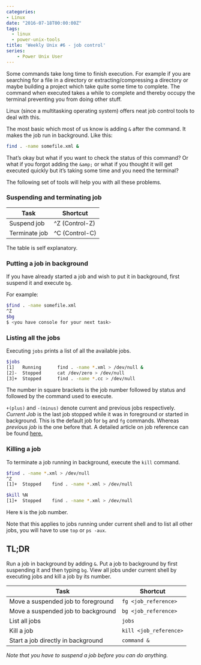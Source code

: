 ```yaml
---
categories:
- Linux
date: "2016-07-18T00:00:00Z"
tags:
  - linux
  - power-unix-tools
title: 'Weekly Unix #6 - job control'
series:
    - Power Unix User
---
```

Some commands take long time to finish execution. For example if you are searching for a file in a directory or extracting/compressing a directory or maybe building a project which take quite some time to complete. The command when executed takes a while to complete and thereby occupy the terminal preventing you from doing other stuff.

Linux (since a multitasking operating system) offers neat job control tools to deal with this.

The most basic which most of us know is adding `&` after the command. It makes the job run in background. Like this:
```bash
find . -name somefile.xml &
```
That’s okay but what if you want to check the status of this command? Or what if you forgot adding the `&amp;` or what if you thought it will get executed quickly but it’s taking some time and you need the terminal?

The following set of tools will help you with all these problems.

### Suspending and terminating job

| Task | Shortcut
| - | -
| Suspend job | ^Z (Control-Z)
| Terminate job | ^C (Control-C)

The table is self explanatory.


### Putting a job in background
If you have already started a job and wish to put it in background, first suspend it and execute `bg`.

For example:
```bash
$find . -name somefile.xml
^Z
$bg
$ <you have console for your next task>
```
### Listing all the jobs
Executing `jobs` prints a list of all the available jobs.
```bash
$jobs
[1]   Running      find . -name *.xml > /dev/null &
[2]-  Stopped      cat /dev/zero > /dev/null
[3]+  Stopped      find . -name *.cc > /dev/null
```
The number in square brackets is the job number followed by status and followed by the command used to execute.

`+(plus)` and `-(minus)` denote current and previous jobs respectively. *Current Job* is the last job stopped while it was in foreground or started in background. This is the default job for `bg` and `fg` commands. Whereas *previous job* is the one before that. A detailed article on job reference can be found <a href="http://sureshsarda.in/2016/07/19/weekly-unix-6-job-control-2/">here.</a>

### Killing a job
To terminate a job running in background, execute the `kill` command.

```bash
$find . -name *.xml > /dev/null
^Z
[1]+  Stopped    find . -name *.xml > /dev/null

$kill %N
[1]+  Stopped    find . -name *.xml > /dev/null
```
Here `N` is the job number.

Note that this applies to jobs running under current shell and to list all other jobs, you will have to use `top` or `ps -aux`.

## TL;DR
Run a job in background by adding `&`. Put a job to background by first suspending it and then typing `bg`. View all jobs under current shell by executing jobs and kill a job by its number.

| Task | Shortcut
| - | -
| Move a suspended job to foreground | `fg <job_reference>`
| Move a suspended job to background | `bg <job_reference>`
| List all jobs | `jobs`
| Kill a job | `kill <job_reference>`
| Start a job directly in background | `command &`

*Note that you have to suspend a job before you can do anything.*

&nbsp;

